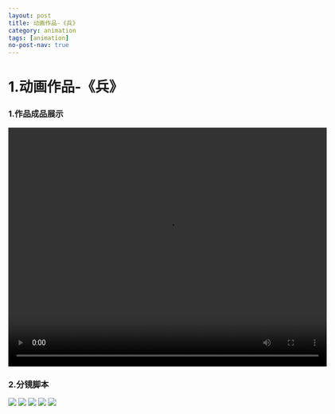 ```yaml
---
layout: post
title: 动画作品-《兵》
category: animation
tags: [animation]
no-post-nav: true
---
```




# 1.动画作品-《兵》



### 1.作品成品展示

<video id="video" width="640" height="480" controls=""  src="https://admin.touchfishes.com/ryj/17859700153.mp4">
</video>







### 2.分镜脚本





<img src="https://admin.touchfishes.com/ryj/images/bing/%E5%88%86%E9%95%9C1.jpg" />
<img src="https://admin.touchfishes.com/ryj/images/bing/%E5%88%86%E9%95%9C2.jpg" />
<img src="https://admin.touchfishes.com/ryj/images/bing/%E5%88%86%E9%95%9C3.jpg" />
<img src="https://admin.touchfishes.com/ryj/images/bing/%E5%88%86%E9%95%9C4.jpg" />
<img src="https://admin.touchfishes.com/ryj/images/bing/%E5%88%86%E9%95%9C5.jpg" />

